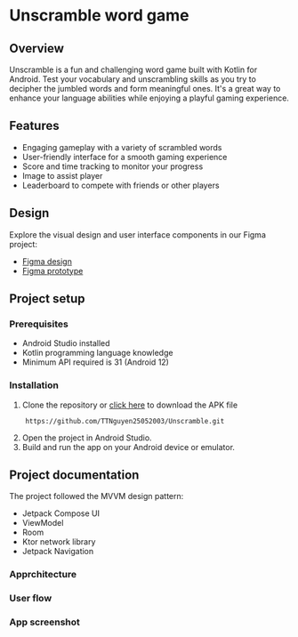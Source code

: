 # Unscramble word game

## Overview
Unscramble is a fun and challenging word game built with Kotlin for Android. Test your vocabulary and unscrambling skills as you try to decipher the jumbled words and form meaningful ones. It's a great way to enhance your language abilities while enjoying a playful gaming experience.

## Features
-  Engaging gameplay with a variety of scrambled words
- User-friendly interface for a smooth gaming experience
- Score and time tracking to monitor your progress
- Image to assist player
- Leaderboard to compete with friends or other players

## Design
Explore the visual design and user interface components in our Figma project:
- [Figma design](https://www.figma.com/file/RIHOcKghQTGY5ghU58ou4P/Unscramble?type=design&node-id=132%3A62&mode=design&t=UcpKMcxKELg1q8TI-1)
- [Figma prototype](https://www.figma.com/proto/RIHOcKghQTGY5ghU58ou4P/Unscramble?page-id=0%3A1&type=design&node-id=0-1886&viewport=503%2C246%2C0.1&t=bw0z6YDkQqDVxjyB-1&scaling=min-zoom&starting-point-node-id=0%3A1886&mode=design)


## Project setup
### Prerequisites
- Android Studio installed
- Kotlin programming language knowledge
- Minimum API required is 31 (Android 12)

### Installation
1. Clone the repository or [click here]() to download the APK file
```
    https://github.com/TTNguyen25052003/Unscramble.git
```
2. Open the project in Android Studio.
3. Build and run the app on your Android device or emulator.

## Project documentation
The project followed the MVVM design pattern:
- Jetpack Compose UI
- ViewModel
- Room
- Ktor network library
- Jetpack Navigation
### Apprchitecture
### User flow
### App screenshot
